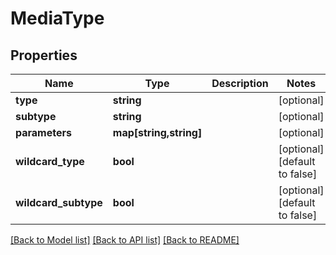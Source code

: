 # MediaType

## Properties
Name | Type | Description | Notes
------------ | ------------- | ------------- | -------------
**type** | **string** |  | [optional] 
**subtype** | **string** |  | [optional] 
**parameters** | **map[string,string]** |  | [optional] 
**wildcard_type** | **bool** |  | [optional] [default to false]
**wildcard_subtype** | **bool** |  | [optional] [default to false]

[[Back to Model list]](../../README.md#documentation-for-models) [[Back to API list]](../../README.md#documentation-for-api-endpoints) [[Back to README]](../../README.md)

